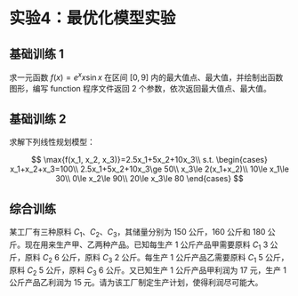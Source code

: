 # 实验4：最优化模型实验

## 基础训练 1

求一元函数 $f(x)=e^xx\sin{x}$ 在区间 $[0,9]$ 内的最大值点、最大值，并绘制出函数图形，编写 function 程序文件返回 2 个参数，依次返回最大值点、最大值。

## 基础训练 2

求解下列线性规划模型：

$$
\max{f(x_1, x_2, x_3)}=2.5x_1+5x_2+10x_3\\
s.t. \begin{cases}
    x_1+x_2+x_3=100\\
    2.5x_1+5x_2+10x_3\ge 50\\
    x_3\le 2(x_1+x_2)\\
    10\le x_1\le 30\\
    0\le x_2\le 90\\
    20\le x_3\le 80
\end{cases}
$$

## 综合训练

某工厂有三种原料 $C_1$、$C_2$、$C_3$，其储量分别为 150 公斤，160 公斤和 180 公斤。现在用来生产甲、乙两种产品。已知每生产 1 公斤产品甲需要原料 $C_1$ 3 公斤，原料 $C_2$ 6 公斤，原料 $C_3$ 2 公斤。每生产 1 公斤产品乙需要原料 $C_1$ 5 公斤，原料 $C_2$ 5 公斤，原料 $C_3$ 6 公斤。又已知生产 1 公斤产品甲利润为 17 元，生产 1 公斤产品乙利润为 15 元。请为该工厂制定生产计划，使得利润尽可能大。